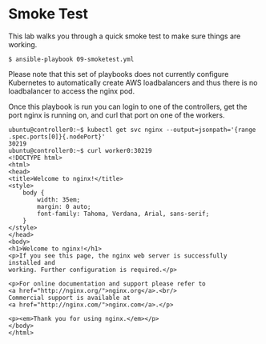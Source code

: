# Smoke Test

This lab walks you through a quick smoke test to make sure things are working.

```
$ ansible-playbook 09-smoketest.yml
```

Please note that this set of playbooks does not currently configure Kubernetes to automatically create AWS loadbalancers and thus there is no loadbalancer to access the nginx pod.

Once this playbook is run you can login to one of the controllers, get the port nginx is running on, and curl that port on one of the workers.

```
ubuntu@controller0:~$ kubectl get svc nginx --output=jsonpath='{range .spec.ports[0]}{.nodePort}'
30219
ubuntu@controller0:~$ curl worker0:30219
<!DOCTYPE html>
<html>
<head>
<title>Welcome to nginx!</title>
<style>
    body {
        width: 35em;
        margin: 0 auto;
        font-family: Tahoma, Verdana, Arial, sans-serif;
    }
</style>
</head>
<body>
<h1>Welcome to nginx!</h1>
<p>If you see this page, the nginx web server is successfully installed and
working. Further configuration is required.</p>

<p>For online documentation and support please refer to
<a href="http://nginx.org/">nginx.org</a>.<br/>
Commercial support is available at
<a href="http://nginx.com/">nginx.com</a>.</p>

<p><em>Thank you for using nginx.</em></p>
</body>
</html>
```
